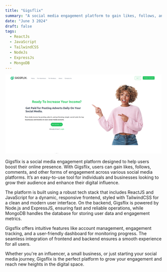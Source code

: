 ```yaml
---
title: "Gigsflix"
summary: "A social media engagement platform to gain likes, follows, and more."
date: "June 3 2024"
draft: false
tags:
  - ReactJs
  - JavaScript
  - TailwindCSS
  - NodeJs
  - ExpressJs
  - MongoDB
---
```


![gameIt](../../../../public/gigsflix.png)

Gigsflix is a social media engagement platform designed to help users boost their online presence. With Gigsflix, users can gain likes, follows, comments, and other forms of engagement across various social media platforms. It’s an easy-to-use tool for individuals and businesses looking to grow their audience and enhance their digital influence.

The platform is built using a robust tech stack that includes ReactJS and JavaScript for a dynamic, responsive frontend, styled with TailwindCSS for a clean and modern user interface. On the backend, Gigsflix is powered by Node.js and ExpressJS, ensuring fast and reliable operations, while MongoDB handles the database for storing user data and engagement metrics.

Gigsflix offers intuitive features like account management, engagement tracking, and a user-friendly dashboard for monitoring progress. The seamless integration of frontend and backend ensures a smooth experience for all users.

Whether you're an influencer, a small business, or just starting your social media journey, Gigsflix is the perfect platform to grow your engagement and reach new heights in the digital space.
